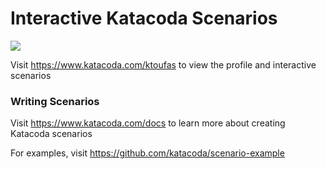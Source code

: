 # Interactive Katacoda Scenarios

[![](http://shields.katacoda.com/katacoda/ktoufas/count.svg)](https://www.katacoda.com/ktoufas "Get your profile on Katacoda.com")

Visit https://www.katacoda.com/ktoufas to view the profile and interactive scenarios

### Writing Scenarios
Visit https://www.katacoda.com/docs to learn more about creating Katacoda scenarios

For examples, visit https://github.com/katacoda/scenario-example
